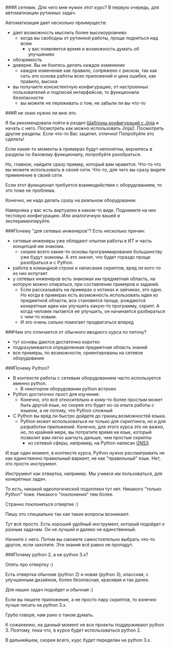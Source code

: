 ###Я сетевик. Для чего мне нужен этот курс?
В первую очередь, для автоматизиции рутинных задач.

Автоматизация дает несколько преимуществ:
* дает возможность мыслить более высокоуровнево
  * когда вы свободны от рутинной работы, проще подняться над всем
    * у вас появляется время и возможность думать об улучшениях
* обозримость
* доверие. Вы не боитесь делать каждое изменение
  * каждое изменение как правило, сопряжено с риском, так как сеть это основа работы всех приложений и цена ошибки, как правило, высока
* вы получаете консистентную конфигурацию, от настроенных пользователей и подписей интерфейсов, то функционала безопасности
  * вы можете не переживать о том, не забыли ли вы что-то

###Я не знаю нужно ли мне это.

Я бы рекомендовала пойти в раздел [Шаблоны конфигураций с Jinja](https://natenka.gitbooks.io/pyneng/content/chapter10/)  и начать с него.
Посмотреть как можно использовать Jinja2. Посмотреть другие разделы. Если что-то Вас зацепит, отлично! Попробуйте это сделать!

Если какие-то моменты в примерах будут непонятны, вернитесь в разделы по базовому функционалу, попробуйте разобраться.

Но, главное, найдите сразу пример, который вам нравится. Что-то что вы можете использовать в своей сети. Что-то, для чего вы сразу видите применение в своей сети.

Если этот функционал требуется взаимодействия с оборудованием, то это тоже не проблема.

Конечно, не надо делать сразу на реальном оборудовании.

Наверняка у вас есть виртуалки в каком-то виде. Поднимите на них тестовую конфигурацию. Или аналогичную вашей и экспериментируйте.

###Почему "для сетевых инженеров"?
Есть несколько причин:
* сетевые инженеры уже обладают опытом работы в ИТ и часть концепций им знакома.
  * скорее всего какие-то основы программирования большинству уже будут знакомы. А это значит, что будет гораздо проще разобраться и с Python.
* работа в командной строке и написание скриптов, вряд ли кого-то из них испугает
* у сетевых инженеров есть знакомая им предметная область, на которую можно опираться, при составлении примеров и заданий.
  * Если рассказывать на примерах о котиках и зайчиках, это одно. Но когда в примерах есть возможность использовать идеи из предметной области, все становится проще, рождаются конкретные идеи как улучшить какую-то программу, скрипт. А когда человек пытается ее улучшить, он начинается разбираться с чем-то новым.
  * И это очень сильно помогает продвигаться вперед

###Чем это отличается от обычного вводного курса по питону?
* тут основы даются достаточно коротко
* подразумевается определенная предметная область знаний
* все примеры, по возможности, ориентированы на сетевое оборудование

###Почему Python?
* В контексте работы с сетевым оборудованием часто используется именно python.
  * В некотором оборудовании python встроен
* Python достаточно прост для изучения.
  * Конечно, это всё относительно и кому-то более простым может быть другой язык, но скорее это будет из-за опыта работы с языком, а не потому, что Python сложный
* С Python вы вряд ли быстро дойдете до границ возможностей языка.
  * Python может использоваться не только для скриптинга, но и для разработки приложений. Конечно, для этого курса это не важно, но, по крайней мере, вы потратите время на язык, который позволит вам легко шагнуть дальше, чем простые скрипты
    * из сетевой сферы, например, на Python написан [GNS3](https://github.com/GNS3)

И еще один момент, в контексте курса, Python нужно рассматривать не как единственно правильный вариант, не как "правильный" язык. Нет, это просто инструмент.

Инструмент как отвертка, например.
Мы учимся им пользоваться, для конкретных задач.

То есть, никакой идеологической подоплеки тут нет. Никакого "только Python" тоже. Никакого "поклонения" тем более.

Странно поклоняться отвертке :)

Пишу это специально так как такие вопросы возникают. 

Тут всё просто. Есть хороший удобный инструмент, который подойдет к разным задачам. Он не лучший и далеко не единственный.

Начните с него. Потом вы сможете самостоятельно выбрать что-то другое, если захотите. Эти знания всё равно не пропадут.

###Почему python 2, а не python 3.x?

Опять про отвертку :)

Есть отвертка обычная (python 2) и новая (python 3), классная, с улучшенным дизайном, более безопасная, красивая и так далее.

Для наших задач подойдет и обычная :)

Если вы пишете приложение, а не просто пару скриптов, то конечно лучше писать на python 3.x.

Грубо говоря, нам рано о таком думать.

К сожалению, на данный момент не все проекты поддерживают python 3. Поэтому, пока что, в курсе будет использоваться python 2.

В дальнейшем, скорее всего, курс будет переделан на python 3.x.